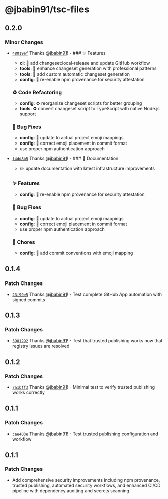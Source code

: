 # @jbabin91/tsc-files

## 0.2.0

### Minor Changes

- [`48019ef`](https://github.com/jbabin91/tsc-files/commit/48019ef3bad7ed9b0244da455a43f38d010e2ef4) Thanks [@jbabin91](https://github.com/jbabin91)! - ### ✨ Features
  - **ci**: 🎸 add changeset:local-release and update GitHub workflow
  - **tools**: 🎸 enhance changeset generation with professional patterns
  - **tools**: 🎸 add custom automatic changeset generation
  - **config**: 🎸 re-enable npm provenance for security attestation

  ### ♻️ Code Refactoring

  - **config**: ♻️ reorganize changeset scripts for better grouping
  - **tools**: ♻️ convert changeset script to TypeScript with native Node.js support

  ### 🐛 Bug Fixes

  - **config**: 🐛 update to actual project emoji mappings
  - **config**: 🐛 correct emoji placement in commit format
  - use proper npm authentication approach

- [`f4dd8b5`](https://github.com/jbabin91/tsc-files/commit/f4dd8b55cfdfca61cb77d8cdccbf61624d9b6b19) Thanks [@jbabin91](https://github.com/jbabin91)! - ### 📝 Documentation
  - ✏️ update documentation with latest infrastructure improvements

  ### ✨ Features

  - **config**: 🎸 re-enable npm provenance for security attestation

  ### 🐛 Bug Fixes

  - **config**: 🐛 update to actual project emoji mappings
  - **config**: 🐛 correct emoji placement in commit format
  - use proper npm authentication approach

  ### 🔧 Chores

  - **config**: 🔧 add commit conventions with emoji mapping

## 0.1.4

### Patch Changes

- [`23f99e5`](https://github.com/jbabin91/tsc-files/commit/23f99e5a0af12a16f6a84f161cf056b7edfdac54) Thanks [@jbabin91](https://github.com/jbabin91)! - Test complete GitHub App automation with signed commits

## 0.1.3

### Patch Changes

- [`5981292`](https://github.com/jbabin91/tsc-files/commit/5981292e2849c4b80d84d746c1f94de049648b87) Thanks [@jbabin91](https://github.com/jbabin91)! - Test that trusted publishing works now that registry issues are resolved

## 0.1.2

### Patch Changes

- [`7a1bff3`](https://github.com/jbabin91/tsc-files/commit/7a1bff3d3183712efd9c1c527616d7a9ed1679fb) Thanks [@jbabin91](https://github.com/jbabin91)! - Minimal test to verify trusted publishing works correctly

## 0.1.1

### Patch Changes

- [`cae403e`](https://github.com/jbabin91/tsc-files/commit/cae403ee1aeb11e01f44e5910746c079a3163275) Thanks [@jbabin91](https://github.com/jbabin91)! - Test trusted publishing configuration and workflow

## 0.1.1

### Patch Changes

- Add comprehensive security improvements including npm provenance, trusted publishing, automated security workflows, and enhanced CI/CD pipeline with dependency auditing and secrets scanning.
